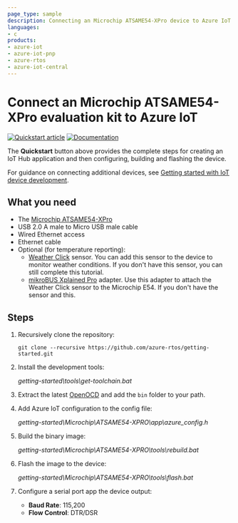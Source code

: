 ```yaml
---
page_type: sample
description: Connecting an Microchip ATSAME54-XPro device to Azure IoT using Azure RTOS
languages:
- c
products:
- azure-iot
- azure-iot-pnp
- azure-rtos
- azure-iot-central
---
```


# Connect an Microchip ATSAME54-XPro evaluation kit to Azure IoT

[![Quickstart article](../../docs/media/docs-link-buttons/azure-quickstart.svg)](https://docs.microsoft.com/azure/iot-develop/quickstart-devkit-microchip-atsame54-xpro-iot-hub)
[![Documentation](../../docs/media/docs-link-buttons/azure-documentation.svg)](https://docs.microsoft.com/azure/iot-develop/)

The **Quickstart** button above provides the complete steps for creating an IoT Hub application and then configuring, building and flashing the device.

For guidance on connecting additional devices, see [Getting started with IoT device development](https://learn.microsoft.com/azure/iot-develop/about-getting-started-device-development).

## What you need

* The [Microchip ATSAME54-XPro](https://www.microchip.com/developmenttools/productdetails/atsame54-xpro)
* USB 2.0 A male to Micro USB male cable
* Wired Ethernet access
* Ethernet cable
* Optional (for temperature reporting):
    * [Weather Click](https://www.mikroe.com/weather-click) sensor. You can add this sensor to the device to monitor weather conditions. If you don't have this sensor, you can still complete this tutorial.
    * [mikroBUS Xplained Pro](https://www.microchip.com/Developmenttools/ProductDetails/ATMBUSADAPTER-XPRO) adapter. Use this adapter to attach the Weather Click sensor to the Microchip E54. If you don't have the sensor and this.

## Steps

1. Recursively clone the repository:
    ```shell
    git clone --recursive https://github.com/azure-rtos/getting-started.git
    ```

1. Install the development tools:

    *getting-started\tools\get-toolchain.bat*

1. Extract the latest [OpenOCD](https://gnutoolchains.com/arm-eabi/openocd) and add the `bin` folder to your path.

1. Add Azure IoT configuration to the config file:
    
    *getting-started\Microchip\ATSAME54-XPRO\app\azure_config.h*
    
1. Build the binary image:

    *getting-started\Microchip\ATSAME54-XPRO\tools\rebuild.bat*

1. Flash the image to the device:

    *getting-started\Microchip\ATSAME54-XPRO\tools\flash.bat*

1. Configure a serial port app the device output:
    * **Baud Rate**: 115,200
    * **Flow Control**: DTR/DSR
